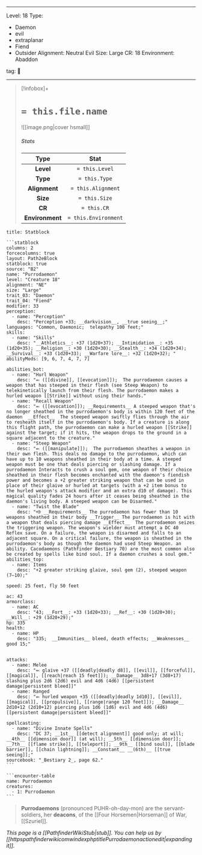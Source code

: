 
---


Level: 18
Type:
- Daemon
- evil
- extraplanar
- Fiend
- Outsider
Alignment: Neutral Evil
Size: Large
CR: 18
Environment: Abaddon


tag: 👹

---

> [!infobox]+
> #  `= this.file.name`
> ![[image.png|cover hsmall]]
> ##### Stats
> Type | Stat |
> :---:|:---:|
> **Level** | `= this.Level` |
> **Type** | `= this.Type` |
> **Alignment** | `= this.Alignment` |
> **Size** | `= this.Size` |
> **CR** | `= this.CR` |
> **Environment** | `= this.Environment` |




````ad-info
title: Statblock

```statblock
columns: 2
forcecolumns: true
layout: Path2eBlock
statblock: true
source: "B2"
name: "Purrodaemon"
level: "Creature 18"
alignment: "NE"
size: "Large"
trait_03: "Daemon"
trait_04: "Fiend"
modifier: 33
perception:
  - name: "Perception"
    desc: "Perception +33; __darkvision__, __true seeing__;"
languages: "Common, Daemonic;  telepathy 100 feet;"
skills:
  - name: "Skills"
    desc: "__Athletics__: +37 (1d20+37); __Intimidation__: +35 (1d20+35); __Religion__: +30 (1d20+30); __Stealth__: +34 (1d20+34); __Survival__: +33 (1d20+33); __Warfare lore__: +32 (1d20+32); "
abilityMods: [9, 6, 7, 4, 7, 7]

abilities_bot:
  - name: "Hurl Weapon"
    desc: "⬻ ([[divine]], [[evocation]]);  The purrodaemon causes a weapon that has steeped in their flesh (see Steep Weapon) to telekinetically launch from their flesh. The purrodaemon makes a hurled weapon [[Strike]] without using their hands."
  - name: "Recall Weapon"
    desc: "⬻ ([[evocation]]); __Requirements__ A steeped weapon that's no longer sheathed in the purrodaemon's body is within 120 feet of the daemon  __Effect__  The steeped weapon swiftly flies through the air to resheath itself in the purrodaemon's body. If a creature is along this flight path, the purrodaemon can make a hurled weapon [[Strike]] against the target; if it hits, the weapon drops to the ground in a square adjacent to the creature."
  - name: "Steep Weapon"
    desc: "⬻ ([[manipulate]]);  The purrodaemon sheathes a weapon in their own flesh. This deals no damage to the purrodaemon, which can have up to 10 weapons sheathed in their body at a time. A steeped weapon must be one that deals piercing or slashing damage. If a purrodaemon Interacts to crush a soul gem, one weapon of their choice sheathed in their flesh becomes enchanted with the daemon's fiendish power and becomes a +2 greater striking weapon that can be used in place of their glaive or hurled at targets (with a +2 item bonus to the hurled weapon's attack modifier and an extra d10 of damage). This magical quality fades 24 hours after it ceases being sheathed in the daemon's living body. A steeped weapon can be Disarmed."
  - name: "Twist the Blade"
    desc: "⬲ __Requirements__ The purrodaemon has fewer than 10 weapons sheathed in their body __Trigger__ The purrodaemon is hit with a weapon that deals piercing damage __Effect__  The purrodaemon seizes the triggering weapon. The weapon's wielder must attempt a DC 40 Reflex save. On a failure, the weapon is disarmed and falls to an adjacent square. On a critical failure, the weapon is sheathed in the purrodaemon's body as though the daemon had used Steep Weapon. an ability. Cacodaemons (Pathfinder Bestiary 70) are the most common also be created by spells like bind soul. If a daemon crushes a soul gem."
abilities_top:
  - name: Items
    desc: "+2 greater striking glaive, soul gem (2), steeped weapon (7–10);"

speed: 25 feet, fly 50 feet

ac: 43
armorclass:
  - name: AC
    desc: "43; __Fort__: +33 (1d20+33); __Ref__: +30 (1d20+30); __Will__: +29 (1d20+29);"
hp: 335
health:
  - name: HP
    desc: "335;  __Immunities__ bleed, death effects; __Weaknesses__ good 15;"


attacks:
  - name: Melee
    desc: "⬻ glaive +37 ([[deadly|deadly d8]], [[evil]], [[forceful]], [[magical]], [[reach|reach 15 feet]]); __Damage__ 3d8+17 (3d8+17) slashing plus 2d6 (2d6) evil and 4d6 (4d6) [[persistent damage|persistent bleed]]"
  - name: Ranged
    desc: "⬻ hurled weapon +35 ([[deadly|deadly 1d10]], [[evil]], [[magical]], [[propulsive]], [[range|range 120 feet]]); __Damage__ 2d10+12 (2d10+12) piercing plus 1d6 (1d6) evil and 4d6 (4d6) [[persistent damage|persistent bleed]]"

spellcasting:
  - name: "Divine Innate Spells"
    desc: "DC 37; __1st__ [[detect alignment]] good only; at will; __4th__ [[dimension door]] (at will); __5th__ [[dimension door]]; __7th__ [[flame strike]], [[teleport]]; __9th__ [[bind soul]], [[blade barrier]], [[chain lightning]]; __Constant__ __(6th)__ [[true seeing]];"
sourcebook: "_Bestiary 2_, page 62."
```

```encounter-table
name: Purrodaemon
creatures:
  - 1: Purrodaemon
```

````



> **Purrodaemons** (pronounced PUHR-oh-day-mon) are the servant-soldiers, her **deacons**, of the [[Four Horsemen|Horseman]] of War, [[Szuriel]].



*This page is a [[PathfinderWikiStub|stub]]. You can help us by [[httpspathfinderwikicomwindexphptitlePurrodaemonactionedit|expanding it]].*










